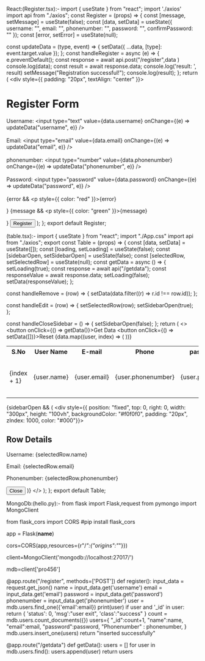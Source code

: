 React:(Register.tsx):-
import { useState } from "react";
import './axios'
import api from "./axios";
const Register = (props) => {
  const [message, setMessage] = useState(false);
  const [data, setData] = useState({ 
    username: "", 
    email: "", 
    phonenumber: "", 
    password: "", 
    confirmPassword: "" 
  });
  const [error, setError] = useState(null);

  const updateData = (type, event) => {
    setData({ ...data, [type]: event.target.value });
  };
  const handleRegister = async (e) => {
    e.preventDefault();
    const response = await api.post("/register",data )
    console.log(data);
    const result = await response.data;
    console.log('result: ', result)
    setMessage("Registration successful!");
    console.log(result);
  };
  return (
    <div style={{ padding: "20px", textAlign: "center" }}>
      <h1>Register Form</h1>
      <div>
        <label>
          Username:
          <input
            type="text"
            value={data.username}
            onChange={(e) => updateData("username", e)}
          />
        </label>
      </div>
      <br />
      <div>
        <label>
          Email:
          <input
            type="email"
            value={data.email}
            onChange={(e) => updateData("email", e)}
          />
        </label>
      </div>
      <br />
      <div>
        <label>
          phonenumber:
          <input
            type="number"
            value={data.phonenumber}
            onChange={(e) => updateData("phonenumber", e)}
          />
        </label>
      </div>
      <br />
      <div>
        <label>
          Password:
          <input
            type="password"
            value={data.password}
            onChange={(e) => updateData("password", e)}
          />
        </label>
      </div>
      <br />
      {error && <p style={{ color: "red" }}>{error}</p>}
      {message && <p style={{ color: "green" }}>{message}</p>}
      <button onClick={handleRegister}>Register</button>
    </div>
  );
};
export default Register;



(table.tsx):-
import { useState } from "react";
import "./App.css"
import api from "./axios";
export const Table = (props) => {
  const [data, setData] = useState([]);
  const [loading, setLoading] = useState(false);
  const [sidebarOpen, setSidebarOpen] = useState(false); 
  const [selectedRow, setSelectedRow] = useState(null); 
  const getData = async () => {
    setLoading(true);
    const response = await api("/getdata");
    const responseValue = await response.data;
    setLoading(false);
    setData(responseValue);
  };

  const handleRemove = (row) => {
    setData(data.filter((r) => r.id !== row.id));
  };

  const handleEdit = (row) => {
    setSelectedRow(row);
    setSidebarOpen(true);
  };

  const handleCloseSidebar = () => {
    setSidebarOpen(false);
  };
  return (
    <>
      <button onClick={() => getData()}>Get Data</button>
      <button onClick={() => setData([])}>Reset</button>
      <table>
        <tr>
          <th>S.No</th>
          <th>User Name</th>
          <th>E-mail</th>
          <th>Phone</th>
          <th>password</th>
          <th>Action</th>
        </tr>
        {data.map((user, index) => (
          <tr key={index}>
            <td>{index + 1}</td>
            <td>{user.name}</td>
            <td>{user.email}</td>
            <td>{user.phonenumber}</td>
            <td>{user.password}</td>
            <td>
            <button onClick={() => handleEdit(user)}>Edit</button>
            {/* <button onClick={() => handleRemove(user)}>Remove</button> */}
            </td>
          </tr>
        ))}
      </table>
      {sidebarOpen && (
        <div style={{ position: "fixed", top: 0, right: 0, width: "300px", height: "100vh", backgroundColor: "#f0f0f0", padding: "20px", zIndex: 1000, color: "#000"}}>
          <h2>Row Details</h2>
          <p>Username: {selectedRow.name}</p>
          <p>Email: {selectedRow.email}</p>
          <p>Phonenumber: {selectedRow.phonenumber}</p>
          <button onClick={handleCloseSidebar}>Close</button>
        </div>
      )}
    </>
  );
};
export default Table;


MongoDb:(hello.py):-
from flask import Flask,request
from pymongo import MongoClient


from flask_cors import CORS   #pip install flask_cors

app = Flask(__name__)

cors=CORS(app,resources={r"/*":{"origins":"*"}})

client=MongoClient('mongodb://localhost:27017/')

mdb=client['pro456']

@app.route("/register", methods=['POST'])
def register():
    input_data = request.get_json()
    name = input_data.get('username')
    email = input_data.get('email')
    password = input_data.get('password')
    phonenumber = input_data.get('phonenumber')
    user = mdb.users.find_one({'email':email})
    print(user)
    if user and '_id' in user:
        return {
            'status': 0,
            'msg':"user exit",
            'class':"success"
        }
    count = mdb.users.count_documents({})
    users={
        "_id":count+1,
        "name":name,
        "email":email,
        "password":password,
        "Phonenumber" : phonenumber,
    }
    mdb.users.insert_one(users)
    return "inserted successfully"

@app.route("/getdata")
def getData():
    users = []
    for user in mdb.users.find():
        users.append(user)
    return users






